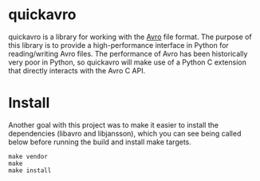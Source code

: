# quickavro

quickavro is a library for working with the [Avro](https://avro.apache.org) file format. The purpose of this library is to provide a high-performance interface in Python for reading/writing Avro files.  The performance of Avro has been historically very poor in Python, so quickavro will make use of a Python C extension that directly interacts with the Avro C API.

# Install

Another goal with this project was to make it easier to install the dependencies (libavro and libjansson), which you can see being called below before running the build and install make targets.

```Shell
make vendor
make
make install
```
